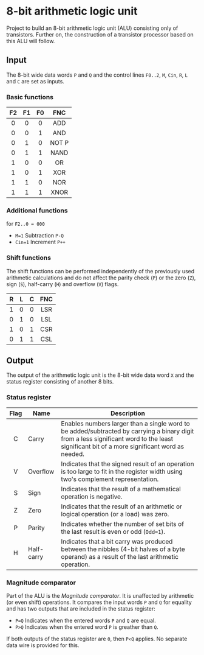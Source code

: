 # 8-bit arithmetic logic unit

Project to build an 8-bit arithmetic logic unit (ALU) consisting only of transistors. Further on, the construction of a transistor processor based on this ALU will follow.

## Input

The 8-bit wide data words ``P`` and ``Q`` and the control lines ``F0..2``, ``M``, ``Cin``, ``R``, ``L`` and ``C`` are set as inputs.

### Basic functions

| F2 | F1 | F0 | FNC   |
|:--:|:--:|:--:|:-----:|
| 0  | 0  | 0  | ADD   |
| 0  | 0  | 1  | AND   |
| 0  | 1  | 0  | NOT P |
| 0  | 1  | 1  | NAND  |
| 1  | 0  | 0  | OR    |
| 1  | 0  | 1  | XOR   |
| 1  | 1  | 0  | NOR   |
| 1  | 1  | 1  | XNOR  |

### Additional functions

for ``F2..0 = 000``

* ``M=1`` Subtraction ``P-Q``
* ``Cin=1`` Increment ``P++``

### Shift functions

The shift functions can be performed independently of the previously used arithmetic calculations and do not affect the parity check (``P``) or the zero (``Z``), sign (``S``), half-carry (``H``) and overflow (``V``) flags.

| R | L | C | FNC |
|:-:|:-:|:-:|:---:|
| 1 | 0 | 0 | LSR |
| 0 | 1 | 0 | LSL |
| 1 | 0 | 1 | CSR |
| 0 | 1 | 1 | CSL |

## Output

The output of the arithmetic logic unit is the 8-bit wide data word ``X`` and the status register consisting of another 8 bits.

### Status register

| Flag | Name       | Description |
|:----:|------------|-------------|
| C    | Carry      | Enables numbers larger than a single word to be added/subtracted by carrying a binary digit from a less significant word to the least significant bit of a more significant word as needed. |
| V    | Overflow   | Indicates that the signed result of an operation is too large to fit in the register width using two's complement representation. |
| S    | Sign       | Indicates that the result of a mathematical operation is negative. |
| Z    | Zero       | Indicates that the result of an arithmetic or logical operation (or a load) was zero. |
| P    | Parity     | Indicates whether the number of set bits of the last result is even or odd (``Odd=1``). |
| H    | Half-carry | Indicates that a bit carry was produced between the nibbles (4-bit halves of a byte operand) as a result of the last arithmetic operation. |

### Magnitude comparator

Part of the ALU is the _Magnitude comparator_. It is unaffected by arithmetic (or even shift) operations. It compares the input words ``P`` and ``Q`` for equality and has two outputs that are included in the status register:

+ ``P=Q`` Indicates when the entered words ``P`` and ``Q`` are equal.
+ ``P>Q`` Indicates when the entered word ``P`` is greather than ``Q``.

If both outputs of the status register are ``0``, then ``P<Q`` applies. No separate data wire is provided for this.
